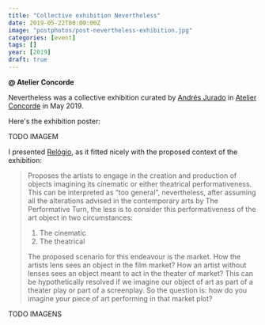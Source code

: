 ```yaml
---
title: "Collective exhibition Nevertheless"
date: 2019-05-22T00:00:00Z
image: "postphotos/post-nevertheless-exhibition.jpg"
categories: [event]
tags: []
year: [2019]
draft: true
---
```


**@ Atelier Concorde**

Nevertheless was a collective exhibition curated by [Andrés Jurado][1] in [Atelier Concorde][2] in May 2019.
<!--more-->

Here's the exhibition poster:

TODO IMAGEM

I presented [Relógio][3], as it fitted nicely with the proposed context of the exhibition:

> Proposes the artists to engage in the creation and production of objects imagining its cinematic or either theatrical performativeness. This can be interpreted as “too general”, nevertheless, after assuming all the alterations advised in the contemporary arts by The Performative Turn, the less is to consider this performativeness of the art object in two circumstances:
> 1. The cinematic
> 2. The theatrical
> 
> The proposed scenario for this endeavour is the market.  How the artists lens sees an object in the film market? How an artist without lenses sees an object meant to act in the theater of market? 
> This can be hypothetically resolved if we imagine our object of art as part of a theater play or part of a screenplay. So the question is: how do you imagine your piece of art performing in that market plot? 

TODO IMAGENS

[1]: http://andresjurado.com
[2]: https://atelierconcorde.org
[3]: /works/relogio
